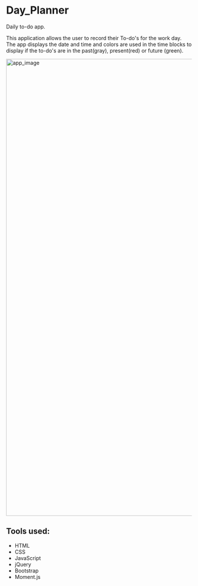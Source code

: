 # Day_Planner

Daily to-do app.

This application allows the user to record their To-do's for the work day.  The app displays the date and time and colors are used in the time blocks to display if the to-do's are in the past(gray), present(red) or future (green). 

<img width="1239" alt="app_image" src="https://user-images.githubusercontent.com/82916926/126852280-7d25a5dd-9214-4e1c-a7fc-8262f7682a9f.png">

## Tools used:
* HTML
* CSS
* JavaScript
* jQuery
* Bootstrap
* Moment.js
